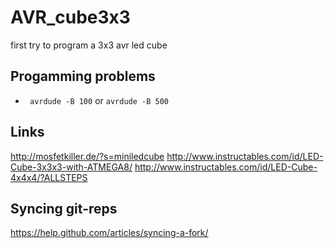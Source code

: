 AVR_cube3x3
===========

first try to program a 3x3 avr led cube 

Progamming problems
-------------------

* ``` avrdude -B 100``` or ```avrdude -B 500```

Links
-----

http://mosfetkiller.de/?s=miniledcube
http://www.instructables.com/id/LED-Cube-3x3x3-with-ATMEGA8/
http://www.instructables.com/id/LED-Cube-4x4x4/?ALLSTEPS

Syncing git-reps
----------------

https://help.github.com/articles/syncing-a-fork/
